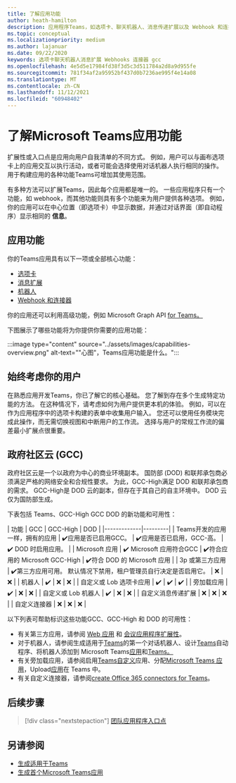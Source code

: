 ```yaml
---
title: 了解应用功能
author: heath-hamilton
description: 应用程序Teams，如选项卡、聊天机器人、消息传递扩展以及 Webhook 和连接器的说明。
ms.topic: conceptual
ms.localizationpriority: medium
ms.author: lajanuar
ms.date: 09/22/2020
keywords: 选项卡聊天机器人消息扩展 Webhooks 连接器 gcc
ms.openlocfilehash: 4e5d5e17984fd38f3d5c3d511784a2d8a9d955fe
ms.sourcegitcommit: 781f34af2a95952bf437d0b7236ae995f4e14a08
ms.translationtype: MT
ms.contentlocale: zh-CN
ms.lasthandoff: 11/12/2021
ms.locfileid: "60948402"
---
```

# <a name="understand-microsoft-teams-app-capabilities"></a>了解Microsoft Teams应用功能

扩展性或入口点是应用向用户自我清单的不同方式。 例如，用户可以与画布选项卡上的应用交互以执行活动，或者可能会选择使用对话机器人执行相同的操作。 用于构建应用的各种功能Teams可增加其使用范围。

有多种方法可以扩展Teams，因此每个应用都是唯一的。 一些应用程序只有一个功能，如 webhook，而其他功能则具有多个功能来为用户提供各种选项。 例如，你的应用可以在中心位置（即选项卡）中显示数据，并通过对话界面（即自动程序）显示相同的 **信息**。

## <a name="app-capabilities"></a>应用功能

你的Teams应用具有以下一项或全部核心功能：

* [选项卡](../tabs/what-are-tabs.md)
* [消息扩展](../messaging-extensions/what-are-messaging-extensions.md)
* [机器人](../bots/what-are-bots.md)
* [Webhook 和连接器](../webhooks-and-connectors/what-are-webhooks-and-connectors.md)

你的应用还可以利用高级功能，例如 Microsoft Graph API [for Teams。](/graph/teams-concept-overview)

下图展示了哪些功能将为你提供你需要的应用功能：

:::image type="content" source="../assets/images/capabilities-overview.png" alt-text="&quot;心图&quot;，Teams应用功能是什么。":::

## <a name="always-consider-your-user"></a>始终考虑你的用户

在熟悉应用开发Teams，你已了解它的核心基础。 您了解到存在多个生成特定功能的方法。 在这种情况下，请考虑如何为用户提供更本机的体验。
例如，可以在作为应用程序中的选项卡构建的表单中收集用户输入。 您还可以使用任务模块完成此操作，而无需切换视图和中断用户的工作流。 选择与用户的常规工作流的偏差最小扩展点很重要。

## <a name="government-community-cloud-gcc"></a>政府社区云 (GCC)

政府社区云是一个以政府为中心的商业环境副本。 国防部 (DOD) 和联邦承包商必须满足严格的网络安全和合规性要求。 为此，GCC-High满足 DOD 和联邦承包商的需求。 GCC-High是 DOD 云的副本，但存在于其自己的自主环境中。 DOD 云仅为国防部生成。

下表包括 Teams、GCC-High GCC DOD 的新功能和可用性：

| 功能   | GCC | GCC-High | DOD |
|-------------|---------|
| Teams开发的应用一样，拥有的应用 | ✔️应用是否已启用GCC。 | ✔️应用是否已启用，GCC-高。 | ✔️ DOD 时启用应用。 |
| Microsoft 应用 | ✔️ Microsoft 应用符合GCC | ✔️符合应用的 Microsoft GCC-High | ✔️符合 DOD 的 Microsoft 应用 |
| 3p 或第三方应用 | ✔️第三方应用可用。 默认情况下禁用，租户管理员自行决定是否启用它。 | ❌ | ❌ |
| 机器人 | ✔️ | ❌ | ❌ |
| 自定义或 Lob 选项卡应用 |  ✔️ | ✔️ | ✔️ |
| 旁加载应用 | ✔️ | ❌ | ❌ |
| 自定义或 Lob 机器人 | ✔️ | ❌ | ❌ |
| 自定义消息传递扩展 | ❌ | ❌ | ❌ |
| 自定义连接器 | ❌ | ❌ | ❌ |

以下列表可帮助标识这些功能GCC、GCC-High 和 DOD 的可用性：

* 有关第三方应用，请参阅 [Web 应用](../samples/integrating-web-apps.md) 和 [会议应用程序扩展性](../apps-in-teams-meetings/meeting-app-extensibility.md)。
* 对于机器人，请参阅生成适用于[Teams](../get-started/first-app-bot.md)的第一个对话机器人、设计[Teams](../bots/design/bots.md)自动程序、将机器人添加到 Microsoft Teams[应用](../resources/bot-v3/bots-overview.md)和[Teams。](../bots/what-are-bots.md)
* 有关旁加载应用，请参阅启用[Teams自定义](../concepts/design/enable-app-customization.md)应用、分配[Microsoft Teams 应用](../concepts/deploy-and-publish/apps-publish-overview.md)，Upload[应用](../concepts/deploy-and-publish/apps-upload.md)在 Teams 中。
* 有关自定义连接器，请参阅[create Office 365 connectors for Teams](../webhooks-and-connectors/how-to/connectors-creating.md)。

## <a name="next-step"></a>后续步骤

> [!div class="nextstepaction"]
> [团队应用程序入口点](../concepts/extensibility-points.md)

## <a name="see-also"></a>另请参阅

* [生成适用于Teams](../overview.md)
* [生成首个Microsoft Teams应用](../build-your-first-app/build-first-app-overview.md)